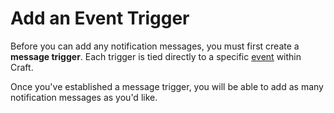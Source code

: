 # Add an Event Trigger

Before you can add any notification messages, you must first create a **message trigger**. Each trigger is tied directly to a specific [event](https://craftcms.com/knowledge-base/custom-module-events) within Craft.

Once you've established a message trigger, you will be able to add as many notification messages as you'd like.

<img class="dropshadow" :src="$withBase('/images/05-configure-trigger.png')" alt="" style="max-width:400px; margin-top:10px">

<img class="dropshadow" :src="$withBase('/images/00-fields-changed.png')" alt="" style="max-width:400px; margin-top:10px">
